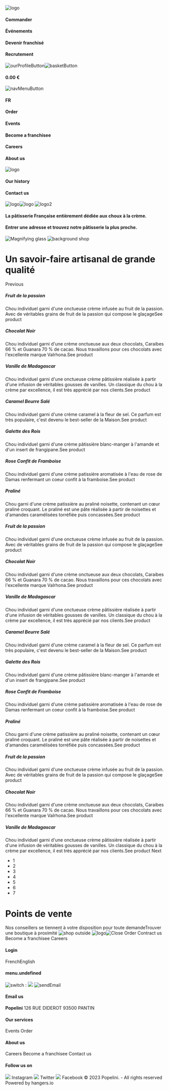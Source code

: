 ![logo](https://www.popelini.com/images/src/assets/popelini/icons/logo1-\[sha512:hash:base64:7\].svg)
#### Commander
#### Événements
#### Devenir franchisé
#### Recrutement
![ourProfileButton](https://www.popelini.com/images/src/assets/patisserie_margot/icons/login-\[sha512:hash:base64:7\].svg)![basketButton](https://www.popelini.com/images/src/assets/patisserie_margot/icons/basket-\[sha512:hash:base64:7\].svg)
#### 0.00 €
![navMenuButton](https://www.popelini.com/images/src/assets/patisserie_margot/icons/menu-\[sha512:hash:base64:7\].svg)
#### FR
#### Order
#### Events
#### Become a franchisee
#### Careers
#### About us
![logo](https://www.popelini.com/images/src/assets/patisserie_margot/icons/dropDownArrow-\[sha512:hash:base64:7\].svg)
#### Our history
#### Contact us
![logo](https://www.popelini.com/images/src/assets/patisserie_margot/icons/login-\[sha512:hash:base64:7\].svg)![logo](https://www.popelini.com/images/src/assets/patisserie_margot/icons/menu-\[sha512:hash:base64:7\].svg)
![logo2](https://www.popelini.com/images/src/assets/popelini/icons/logo2-\[sha512:hash:base64:7\].svg)
#### La pâtisserie Française entièrement dédiée aux choux à la crème.
#### Entrer une adresse et trouvez notre pâtisserie la plus proche.
![Magnifying glass](https://www.popelini.com/images/src/assets/popelini/icons/search-\[sha512:hash:base64:7\].svg)
![background shop](https://www.popelini.com/images/src/assets/popelini/photos/choux_display-\[sha512:hash:base64:7\].png)
# Un savoir-faire artisanal de grande qualité
Previous
##### Fruit de la passion
Chou individuel garni d'une onctueuse crème infusée au fruit de la passion. Avec de véritables grains de fruit de la passion qui compose le glaçageSee product
##### Chocolat Noir 
Chou individuel garni d'une crème onctueuse aux deux chocolats, Caraibes 66 % et Guanara 70 % de cacao. Nous travaillons pour ces chocolats avec l'excellente marque Valrhona.See product
##### Vanille de Madagascar
Chou individuel garni d'une onctueuse crème pâtissière réalisée à partir d'une infusion de véritables gousses de vanilles. Un classique du chou à la crème par excellence, il est très apprécié par nos clients.See product
##### Caramel Beurre Salé
Chou individuel garni d'une crème caramel à la fleur de sel. Ce parfum est très populaire, c'est devenu le best-seller de la Maison.See product
##### Galette des Rois
Chou individuel garni d'une crème pâtissière blanc-manger à l'amande et d'un insert de frangipane.See product
##### Rose Confit de Framboise
Chou individuel garni d'une crème patissière aromatisée à l'eau de rose de Damas renfermant un coeur confit à la framboise.See product
##### Praliné
Chou garni d'une crème patissière au praliné noisette, contenant un cœur praliné croquant. Le praliné est une pâte réalisée à partir de noisettes et d'amandes caramélisées torréfiée puis concassées.See product
##### Fruit de la passion
Chou individuel garni d'une onctueuse crème infusée au fruit de la passion. Avec de véritables grains de fruit de la passion qui compose le glaçageSee product
##### Chocolat Noir 
Chou individuel garni d'une crème onctueuse aux deux chocolats, Caraibes 66 % et Guanara 70 % de cacao. Nous travaillons pour ces chocolats avec l'excellente marque Valrhona.See product
##### Vanille de Madagascar
Chou individuel garni d'une onctueuse crème pâtissière réalisée à partir d'une infusion de véritables gousses de vanilles. Un classique du chou à la crème par excellence, il est très apprécié par nos clients.See product
##### Caramel Beurre Salé
Chou individuel garni d'une crème caramel à la fleur de sel. Ce parfum est très populaire, c'est devenu le best-seller de la Maison.See product
##### Galette des Rois
Chou individuel garni d'une crème pâtissière blanc-manger à l'amande et d'un insert de frangipane.See product
##### Rose Confit de Framboise
Chou individuel garni d'une crème patissière aromatisée à l'eau de rose de Damas renfermant un coeur confit à la framboise.See product
##### Praliné
Chou garni d'une crème patissière au praliné noisette, contenant un cœur praliné croquant. Le praliné est une pâte réalisée à partir de noisettes et d'amandes caramélisées torréfiée puis concassées.See product
##### Fruit de la passion
Chou individuel garni d'une onctueuse crème infusée au fruit de la passion. Avec de véritables grains de fruit de la passion qui compose le glaçageSee product
##### Chocolat Noir 
Chou individuel garni d'une crème onctueuse aux deux chocolats, Caraibes 66 % et Guanara 70 % de cacao. Nous travaillons pour ces chocolats avec l'excellente marque Valrhona.See product
##### Vanille de Madagascar
Chou individuel garni d'une onctueuse crème pâtissière réalisée à partir d'une infusion de véritables gousses de vanilles. Un classique du chou à la crème par excellence, il est très apprécié par nos clients.See product
Next
  * 1
  * 2
  * 3
  * 4
  * 5
  * 6
  * 7


# Points de vente
Nos conseillers se tiennent à votre disposition pour toute demandeTrouver une boutique à proximité
![shop outside](https://www.popelini.com/images/src/assets/popelini/photos/shop_outside-\[sha512:hash:base64:7\].png)
![logo](https://www.popelini.com/images/src/assets/popelini/icons/logo1-\[sha512:hash:base64:7\].svg)![Close](https://www.popelini.com/images/src/assets/patisserie_margot/icons/cross-\[sha512:hash:base64:7\].svg)
Order
Contract us
Become a franchisee
Careers
#### Login
FrenchEnglish
#### menu.undefined
![switch](https://www.popelini.com/images/src/assets/patisserie_margot/icons/switch1-\[sha512:hash:base64:7\].svg)
: ![](https://www.popelini.com/images/src/assets/popelini/icons/logo1-\[sha512:hash:base64:7\].svg)
![sendEmail](https://www.popelini.com/images/src/assets/patisserie_margot/icons/SendEmail-\[sha512:hash:base64:7\].svg)
#### Email us
**Popelini** 126 RUE DIDEROT 93500 PANTIN
#### Our services
Events
Order
#### About us
Careers
Become a franchisee
Contact us
#### Follow us on
![](https://www.popelini.com/images/src/assets/patisserie_margot/icons/instagram-\[sha512:hash:base64:7\].svg)
Instagram
![](https://www.popelini.com/images/src/assets/patisserie_margot/icons/twitter-\[sha512:hash:base64:7\].svg)
Twitter
![](https://www.popelini.com/images/src/assets/patisserie_margot/icons/facebook-\[sha512:hash:base64:7\].svg)
Facebook
© 2023 Popelini. - All rights reserved Powered by hangers.io
